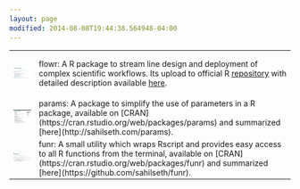 ```yaml
---
layout: page
modified: 2014-08-08T19:44:38.564948-04:00
---
```


<table border="0">
<tr>
<td>
<a href="https://docs.flowr.space">
<img src="/images/flowr-shot.png" width="300">
</a>
</td>
<td>

flowr: A R package to stream line design and deployment of complex scientific workflows. Its upload to official R [repository](https://cran.rstudio.org/web/packages/flowr) with detailed description available [here](https://docs.flowr.space).

</td>
</tr>

<tr>
<td>
<a href="http://sahilseth.com/params">
<img src="/images/params-shot.png" width="300">
</a>
</td>
<td>
params: A package to simplify the use of parameters in a R package, available on [CRAN](https://cran.rstudio.org/web/packages/params) and summarized [here](http://sahilseth.com/params).
</td>
</tr>


<tr>
<td>
<a href="https://github.com/sahilseth/funr">
<img src="/images/funr-shot.png" width="300">
</a>
</td>

<td>
funr: A small utility which wraps Rscript and provides easy access to all R functions from the terminal, available on [CRAN](https://cran.rstudio.org/web/packages/funr) and summarized [here](https://github.com/sahilseth/funr).
</td>
</tr>
</table>
